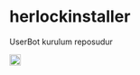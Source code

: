 # herlockinstaller

UserBot kurulum reposudur 

<img src="https://imgyukle.com/i/kfez7G.jpg" width="20" height="20">

